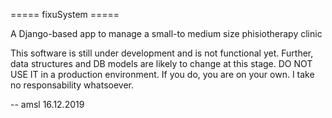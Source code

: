 ===== fixuSystem =====

A Django-based app to manage a small-to medium size phisiotherapy clinic

This software is still under development and is not functional yet.
Further, data structures and DB models are likely to change at this stage.
DO NOT USE IT in a production environment.
If you do, you are on your own. I take no responsability whatsoever.

-- amsl 16.12.2019
